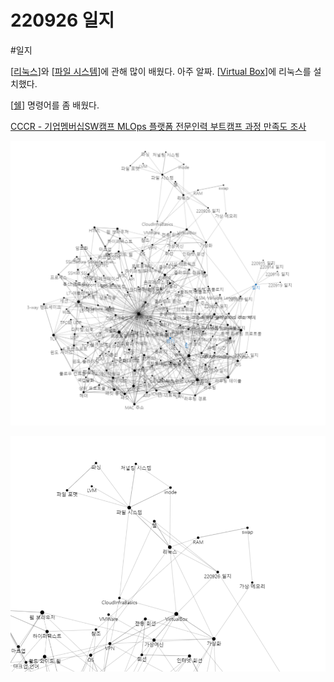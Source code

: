 # 220926 일지

#일지

[[리눅스]]와 [[파일 시스템]]에 관해 많이 배웠다. 아주 알짜. 
[[Virtual Box]]에 리눅스를 설치했다. 

[[쉘]] 명령어를 좀 배웠다. 

[CCCR - 기업멤버십SW캠프 MLOps 플랫폼 전문인력 부트캠프 과정 만족도 조사](https://url.kr/ircwyp)

![전체 그림](../attachments/2022-09-26-18-20-04.png)

![오늘 배운 것](../attachments/2022-09-26-18-20-57.png)


[//begin]: # "Autogenerated link references for markdown compatibility"
[리눅스]: ../docs/리눅스.md "리눅스"
[파일 시스템]: <../docs/파일 시스템.md> "파일 시스템"
[Virtual Box]: <../docs/Virtual Box.md> "VirtualBox"
[쉘]: ../docs/쉘.md "쉘"
[//end]: # "Autogenerated link references"